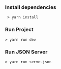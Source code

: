 ### Install dependencies
```
 > yarn install
 ```
 
 ### Run Project
 ```
 > yarn run dev
 ```
 
 ### Run JSON Server
 ```
 > yarn run serve-json
 ```
